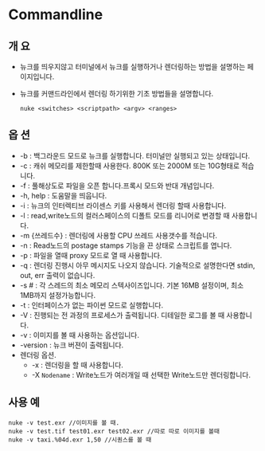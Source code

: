 # Commandline

## 개 요

* 뉴크를 띄우지않고 터미널에서 뉴크를 실행하거나 렌더링하는 방법을 설명하는 페이지입니다.
* 뉴크를 커맨드라인에서 렌더링 하기위한 기초 방법들을 설명합니다.

  ```text
  nuke <switches> <scriptpath> <argv> <ranges>
  ```

## 옵 션

* -b : 백그라운드 모드로 뉴크를 실행합니다. 터미널만 실행되고 있는 상태입니다.
* -c : 캐쉬 메모리를 제한할때 사용한다. 800K 또는 2000M 또는 10G형태로 적습니다.
* -f : 풀해상도로 파일을 오픈 합니다.프록시 모드와 반대 개념입니다.
* -h, help : 도움말을 띄웁니다.
* -i : 뉴크의 인터렉티브 라이센스 키를 사용해서 렌더링 할때 사용합니다.
* -l : read,write노드의 컬러스페이스의 디폴트 모드를 리니어로 변경할 때 사용합니다.
* -m {쓰레드수} : 렌더링에 사용할 CPU 쓰레드 사용갯수를 적습니다.
* -n : Read노드의 postage stamps 기능을 끈 상태로 스크립트를 엽니다.
* -p : 파일을 열때 proxy 모드로 열 때 사용합니다.
* -q : 렌더링 진행시 아무 메시지도 나오지 않습니다. 기술적으로 설명한다면 stdin, out, err 출력이 없습니다.
* -s \# : 각 스레드의 최소 메모리 스텍사이즈입니다. 기본 16MB 설정이며, 최소 1MB까지 설정가능합니다.
* -t : 인터페이스가 없는 파이썬 모드로 실행합니다.
* -V : 진행되는 전 과정의 프로세스가 출력됩니다. 디테일한 로그를 볼 때 사용합니다.
* -v : 이미지를 볼 때 사용하는 옵션입니다.
* -version : 뉴크 버젼이 출력됩니다.
* 렌더링 옵션.
  * -x : 렌더링을 할 때 사용합니다.
  * -X `Nodename` : Write노드가 여러개일 때 선택한 Write노드만 렌더링합니다.

## 사용 예

```text
nuke -v test.exr //이미지를 볼 때.
nuke -v test.tif test01.exr test02.exr //따로 따로 이미지를 볼때
nuke -v taxi.%04d.exr 1,50 //시퀀스를 볼 때
```

